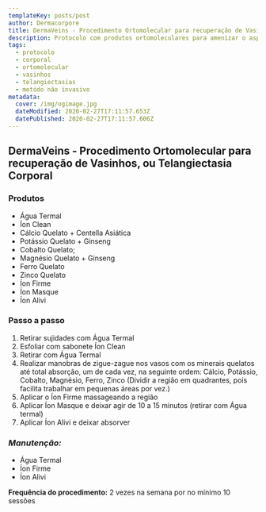 ```yaml
---
templateKey: posts/post
author: Dermacorpore
title: DermaVeins - Procedimento Ortomolecular para recuperação de Vasinhos, ou Telangiectasia Corporal
description: Protocolo com produtos ortomoleculares para amenizar o aspecto dos vasinhos e melhorar a circulação. Método não invasivo
tags:
  - protocolo
  - corporal
  - ortomolecular
  - vasinhos
  - telangiectasias
  - metódo não invasivo
metadata:
  cover: /img/ogimage.jpg
  dateModified: 2020-02-27T17:11:57.653Z
  datePublished: 2020-02-27T17:11:57.606Z
---
```


## **DermaVeins - Procedimento Ortomolecular para recuperação de Vasinhos, ou Telangiectasia Corporal**

### **Produtos**

- Água Termal
- Íon Clean
- Cálcio Quelato + Centella Asiática
- Potássio Quelato + Ginseng
- Cobalto Quelato;
- Magnésio Quelato + Ginseng
- Ferro Quelato
- Zinco Quelato
- Íon Firme
- Íon Masque
- Íon Alivi

### **Passo a passo**

1. Retirar sujidades com Água Termal
2. Esfoliar com sabonete Íon Clean
3. Retirar com Água Termal
4. Realizar manobras de zigue-zague nos vasos com os minerais quelatos até total absorção, um de cada vez, na seguinte ordem: Cálcio, Potássio, Cobalto, Magnésio, Ferro, Zinco (Dividir a região em quadrantes, pois facilita trabalhar em pequenas áreas por vez.)
5. Aplicar o Íon Firme massageando a região
6. Aplicar Íon Masque e deixar agir de 10 a 15 minutos (retirar com Água termal)
7. Aplicar Íon Alivi e deixar absorver

### *Manutenção:*

- Água Termal
- Íon Firme
- Íon Alivi

**Frequência do procedimento:** 2 vezes na semana por no mínimo 10 sessões
